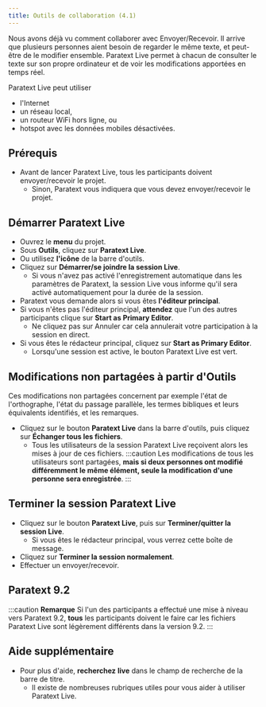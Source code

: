 ```yaml
---
title: Outils de collaboration (4.1)
---
```

Nous avons déjà vu comment collaborer avec Envoyer/Recevoir. Il arrive que plusieurs personnes aient besoin de regarder le même texte, et peut-être de le modifier ensemble. Paratext Live permet à chacun de consulter le texte sur son propre ordinateur et de voir les modifications apportées en temps réel.

Paratext Live peut utiliser

-  l'Internet
-  un réseau local,
-  un routeur WiFi hors ligne, ou
-  hotspot avec les données mobiles désactivées.

## Prérequis

-  Avant de lancer Paratext Live, tous les participants doivent envoyer/recevoir le projet.
   -  Sinon, Paratext vous indiquera que vous devez envoyer/recevoir le projet.

## Démarrer Paratext Live

-  Ouvrez le **menu** du projet.
-  Sous **Outils**, cliquez sur **Paratext Live**.
-  Ou utilisez **l'icône** de la barre d'outils.
-  Cliquez sur **Démarrer/se joindre la session Live**.
   -  Si vous n'avez pas activé l'enregistrement automatique dans les paramètres de Paratext, la session Live vous informe qu'il sera activé automatiquement pour la durée de la session.
-  Paratext vous demande alors si vous êtes **l'éditeur principal**.
-  Si vous n'êtes pas l'éditeur principal, **attendez** que l'un des autres participants clique sur **Start as Primary Editor**.
   -  Ne cliquez pas sur Annuler car cela annulerait votre participation à la session en direct.
-  Si vous êtes le rédacteur principal, cliquez sur **Start as Primary Editor**.
   -  Lorsqu'une session est active, le bouton Paratext Live est vert.

## Modifications non partagées à partir d'Outils

Ces modifications non partagées concernent par exemple l'état de l'orthographe, l'état du passage parallèle, les termes bibliques et leurs équivalents identifiés, et les remarques.

-  Cliquez sur le bouton **Paratext Live** dans la barre d'outils, puis cliquez sur **Échanger tous les fichiers**.
   -  Tous les utilisateurs de la session Paratext Live reçoivent alors les mises à jour de ces fichiers.
:::caution
Les modifications de tous les utilisateurs sont partagées, **mais si deux personnes ont modifié différemment le même élément, seule la modification d'une personne sera enregistrée**.
:::

## Terminer la session Paratext Live

-  Cliquez sur le bouton **Paratext Live**, puis sur **Terminer/quitter la session Live**.
   -  Si vous êtes le rédacteur principal, vous verrez cette boîte de message.
-  Cliquez sur **Terminer la session normalement**.
-  Effectuer un envoyer/recevoir.

## Paratext 9.2

:::caution **Remarque**
Si l'un des participants a effectué une mise à niveau vers Paratext 9.2, **tous** les participants doivent le faire car les fichiers Paratext Live sont légèrement différents dans la version 9.2.
:::
## Aide supplémentaire

-  Pour plus d'aide, **recherchez** **live** dans le champ de recherche de la barre de titre.
   -  Il existe de nombreuses rubriques utiles pour vous aider à utiliser Paratext Live.
